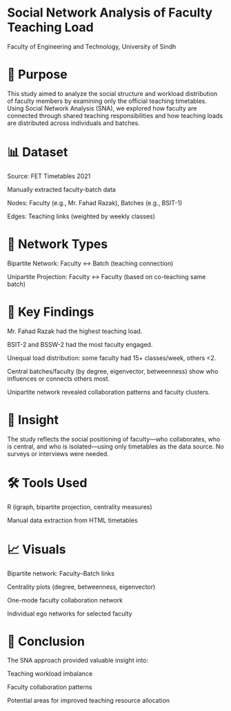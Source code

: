 # Social Network Analysis of Faculty Teaching Load
Faculty of Engineering and Technology, University of Sindh

# 📌 Purpose
This study aimed to analyze the social structure and workload distribution of faculty members by examining only the official teaching timetables. Using Social Network Analysis (SNA), we explored how faculty are connected through shared teaching responsibilities and how teaching loads are distributed across individuals and batches.


# 📊 Dataset
Source: FET Timetables 2021

Manually extracted faculty-batch data

Nodes: Faculty (e.g., Mr. Fahad Razak), Batches (e.g., BSIT-1)

Edges: Teaching links (weighted by weekly classes)


# 🔀 Network Types
Bipartite Network: Faculty ↔ Batch (teaching connection)

Unipartite Projection: Faculty ↔ Faculty (based on co-teaching same batch)


# 📌 Key Findings
Mr. Fahad Razak had the highest teaching load.

BSIT-2 and BSSW-2 had the most faculty engaged.

Unequal load distribution: some faculty had 15+ classes/week, others <2.

Central batches/faculty (by degree, eigenvector, betweenness) show who influences or connects others most.

Unipartite network revealed collaboration patterns and faculty clusters.


# 🧠 Insight
The study reflects the social positioning of faculty—who collaborates, who is central, and who is isolated—using only timetables as the data source. No surveys or interviews were needed.


# 🛠 Tools Used
R (igraph, bipartite projection, centrality measures)

Manual data extraction from HTML timetables


# 📈 Visuals
Bipartite network: Faculty–Batch links

Centrality plots (degree, betweenness, eigenvector)

One-mode faculty collaboration network

Individual ego networks for selected faculty


# 📌 Conclusion
The SNA approach provided valuable insight into:

Teaching workload imbalance

Faculty collaboration patterns

Potential areas for improved teaching resource allocation
